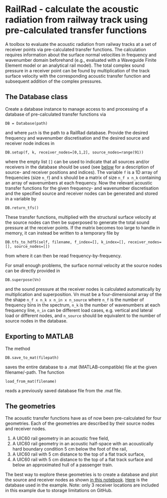 # RailRad - calculate the acoustic radiation from railway track using pre-calculated transfer functions

A toolbox to evaluate the acoustic radiation from railway tracks
at a set of receiver points via pre-calculated transfer functions.
The calculation requires information about the surface normal velocities in 
frequency and wavenumber domain beforehand (e.g., evaluated with a Waveguide Finite Element model or an analytical rail model).
The total complex sound pressure in a receiver point can be found by multiplication of the track surface velocity with the corresponding acoustic transfer function and subsequent addition of the complex pressures.

## The Database class

Create a database instance to manage access to and processing of a database of pre-calculated transfer functions via 
    
    DB = Database(path)

and where `path` is the path to a RailRad database. 
Provide the desired frequency and wavenumber discretisation and the desired source and receiver node
indices in

    DB.setup(f, k, receiver_nodes=[0,1,2], source_nodes=range(91))

where the empty list `[]` can be used to indicate that all sources and/or receivers in the database
should be used (see [below](#the-geometries) for a description of source- and receiver positions and indices).
The variable `f` is a 1D array of frequencies (size `n_f`)  and `k` should be a matrix of size `n_f x n_k` containing an array of wavenumbers at each frequency.
Now the relevant acoustic transfer functions for the given frequency- and wavenumber discretisation
and the specified source and receiver nodes can be generated and stored in a variable by                             

    DB.return_tfs()

These transfer functions, multiplied with the structural surface velocity at the source nodes can 
then be superposed to generate the total sound pressure at the receiver points.
If the matrix becomes too large to handle in memory, it can instead be written to a temporary file by

    DB.tfs_to_hdf5(self, filename, f_index=[], k_index=[], receiver_nodes=[], source_nodes=[])

from where it can then be read frequency-by-frequency.

For small enough problems, the surface normal velocity at the source nodes can be directly provided in 

    DB.superpose(Vn)

and the sound pressure at the receiver nodes is calculated automatically by multiplication and superposition. 
Vn must be a four-dimensional array of the the shape `n_f x n_k x n_in x n_source`
where `n_f` is the number of frequency bins in the spectrum,
      `n_k` is the number of wavenumbers at each frequency line,
      `n_in` can be different load cases, e.g. vertical and lateral load or different nodes, and
      `n_source` should be equivalent to the number of source nodes in the database.

## Exporting to MATLAB

The method

    DB.save_to_mat(filepath)

saves the entire database to a .mat (MATLAB-compatible) file at the given filename/-path.
The function 

    load_from_mat(filename)

reads a previously saved database file from the .mat file.


## The geometries

The acoustic transfer functions have as of now been pre-calculated for four geometries. Each of the geometries are described by their source nodes and receiver nodes.

1. A UIC60 rail geometry in an acoustic free field,
2. A UIC60 rail geometry in an acoustic half-space with an acoustically hard boundary condition 5 cm below the foot of the rail,
3. A UIC60 rail with 5 cm distance to the top of a flat track surface,
4. A UIC60 rail with 5 cm distance to the top of a flat track surface and below an approximated hull of a passenger train.

The best way to explore these geometries is to create a database and plot the source and receiver nodes as shown [in this notebook](doc/Railrad_demonstration.ipynb).
[Here](doc/circle_demo.hdf5) is the database used in the example. Note: only 3 receiver locations are included in this example due to storage limitations on GitHub.